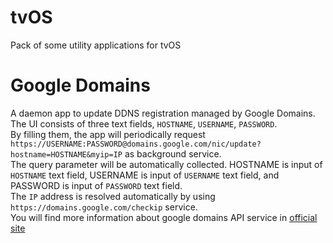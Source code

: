 # tvOS
Pack of some utility applications for tvOS

# Google Domains
A daemon app to update DDNS registration managed by Google Domains.  
The UI consists of three text fields, `HOSTNAME`, `USERNAME`, `PASSWORD`.  
By filling them, the app will periodically request `https://USERNAME:PASSWORD@domains.google.com/nic/update?hostname=HOSTNAME&myip=IP` as background service.  
The query parameter will be automatically collected. 
HOSTNAME is input of `HOSTNAME` text field, 
USERNAME is input of `USERNAME` text field, 
and PASSWORD is input of `PASSWORD` text field.  
The `IP` address is resolved automatically by using `https://domains.google.com/checkip` service.  
You will find more information about google domains API service in [official site](https://support.google.com/domains/answer/6147083)
